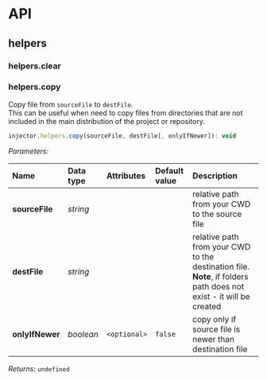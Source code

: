 # API

## helpers

### helpers.clear

### helpers.copy

Copy file from `sourceFile` to `destFile`.  
This can be useful when need to copy files from directories 
that are not included in the main distribution of the project or repository.

```js
injector.helpers.copy(sourceFile, destFile[, onlyIfNewer]): void
```

_Parameters:_

| Name            | Data type  | Attributes    | Default value | Description |
| :-------------- | :--------- | :------------ | :------------ | :---------- |
| **sourceFile**  | _string_   |               |               | relative path from your CWD to the source file |
| **destFile**    | _string_   |               |               | relative path from your CWD to the destination file. **Note**, if folders path does not exist - it will be created |
| **onlyIfNewer** | _boolean_  | `<optional>`  | `false`       | copy only if source file is newer than destination file |


_Returns:_ `undefined`
